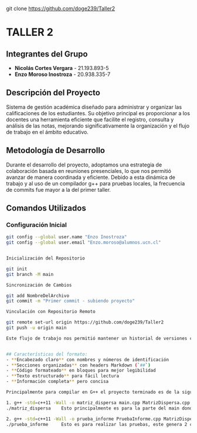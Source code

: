 git clone https://github.com/doge239/Taller2


# TALLER 2

## Integrantes del Grupo
- **Nicolás Cortes Vergara** - 21.193.893-5
- **Enzo Moroso Inostroza** - 20.938.335-7

## Descripción del Proyecto
Sistema de gestión académica diseñado para administrar y organizar las calificaciones de los estudiantes. Su objetivo principal es proporcionar a los docentes una herramienta eficiente que facilite el registro, consulta y análisis de las notas, mejorando significativamente la organización y el flujo de trabajo en el ámbito educativo.

## Metodología de Desarrollo
Durante el desarrollo del proyecto, adoptamos una estrategia de colaboración basada en reuniones  presenciales, lo que nos permitió avanzar de manera coordinada y eficiente. Debido a esta dinámica de trabajo y al uso de un compilador g++ para pruebas locales, la frecuencia de commits fue mayor a la del primer taller.

## Comandos Utilizados
### Configuración Inicial
```bash
git config --global user.name "Enzo Inostroza"
git config --global user.email "Enzo.moroso@alumnos.ucn.cl"


Inicialización del Repositorio

git init
git branch -M main

Sincronización de Cambios

git add NombreDelArchivo
git commit -m "Primer commit - subiendo proyecto"

Vinculación con Repositorio Remoto

git remote set-url origin https://github.com/doge239/Taller2
git push -u origin main

Este flujo de trabajo nos permitió mantener un historial de versiones claro y consistente, asegurando la integridad del proyecto en cada etapa de su desarrollo.


## Características del formato:
- **Encabezado claro** con nombres y números de identificación
- **Secciones organizadas** con headers Markdown (`##`)
- **Código formateado** en bloques para mejor legibilidad
- **Texto estructurado** para fácil lectura
- **Información completa** pero concisa

Principalmente para compilar en G++ el proyecto terminado es de la siguente Forma:

1. g++ -std=c++11 -Wall -o matriz_dispersa main.cpp MatrizDispersa.cpp nodo.cpp
./matriz_dispersa    Esto principalmente es para la parte del main donde están las funciones para seleccionar

2. g++ -std=c++11 -Wall -o prueba_informe PruebaInforme.cpp MatrizDispersa.cpp nodo.cpp
./prueba_informe     Esto es para realizar las pruebas, este genera 2 cosas, un Excel y un txt, debido a que hacer todo esto en el main tomaría mucho tiempo.
